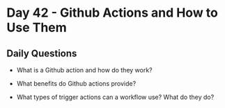 # Day 42 -  Github Actions and How to Use Them

## Daily Questions

- What is a Github action and how do they work?

- What benefits do Github actions provide?

- What types of trigger actions can a workflow use? What do they do?